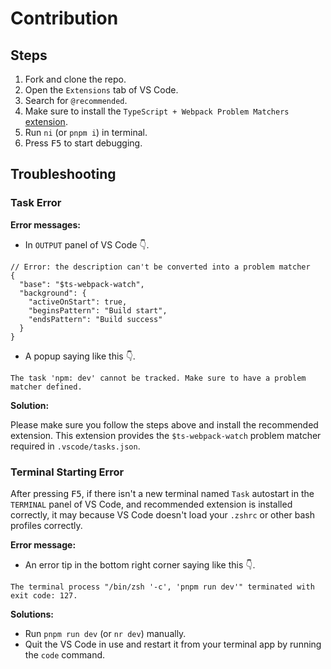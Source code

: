 # Contribution

## Steps

1. Fork and clone the repo.
2. Open the `Extensions` tab of VS Code.
3. Search for `@recommended`.
4. Make sure to install the `TypeScript + Webpack Problem Matchers` [extension](https://marketplace.visualstudio.com/items?itemName=amodio.tsl-problem-matcher).
5. Run `ni` (or `pnpm i`) in terminal.
6. Press <kbd>F5</kbd> to start debugging.

## Troubleshooting

### Task Error

**Error messages:**

- In `OUTPUT` panel of VS Code 👇.

```json5
// Error: the description can't be converted into a problem matcher
{
  "base": "$ts-webpack-watch",
  "background": {
    "activeOnStart": true,
    "beginsPattern": "Build start",
    "endsPattern": "Build success"
  }
}
```

- A popup saying like this 👇.

```text
The task 'npm: dev' cannot be tracked. Make sure to have a problem matcher defined.
```

**Solution:**

Please make sure you follow the steps above and install the recommended extension. This extension provides the `$ts-webpack-watch` problem matcher required in `.vscode/tasks.json`.

### Terminal Starting Error

After pressing <kbd>F5</kbd>, if there isn't a new terminal named `Task` autostart in the `TERMINAL` panel of VS Code, and recommended extension is installed correctly, it may because VS Code doesn't load your `.zshrc` or other bash profiles correctly.

**Error message:**

- An error tip in the bottom right corner saying like this 👇.

```text
The terminal process "/bin/zsh '-c', 'pnpm run dev'" terminated with exit code: 127.
```

**Solutions:**

- Run `pnpm run dev` (or `nr dev`) manually.
- Quit the VS Code in use and restart it from your terminal app by running the `code` command.
